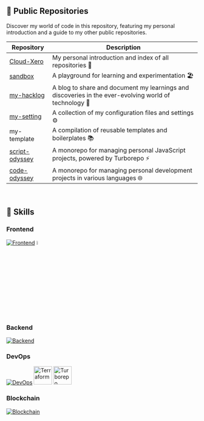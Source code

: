 ## 🐼 Public Repositories
Discover my world of code in this repository, featuring my personal introduction and a guide to my other public repositories.

| Repository     | Description                                                                 |
| -------------- | --------------------------------------------------------------------------- |
| [Cloud-Xero](https://github.com/Cloud-Xero/Cloud-Xero)     | My personal introduction and index of all repositories 📖                   |
| [sandbox](https://github.com/Cloud-Xero/sandbox)           | A playground for learning and experimentation 🏖️                            |
| [my-hacklog](https://github.com/Cloud-Xero/my-hacklog) | A blog to share and document my learnings and discoveries in the ever-evolving world of technology 🚀 |
| [my-setting](https://github.com/Cloud-Xero/my-setting)     | A collection of my configuration files and settings ⚙️                       |
| my-template    | A compilation of reusable templates and boilerplates 📚                        |
| [script-odyssey](https://github.com/Cloud-Xero/script-odyssey) | A monorepo for managing personal JavaScript projects, powered by Turborepo ⚡ |
| [code-odyssey](https://github.com/Cloud-Xero/code-odyssey)   | A monorepo for managing personal development projects in various languages 🌐 |

<br>

## 🐻 Skills
### Frontend
[![Frontend](https://skillicons.dev/icons?i=ts,react,nextjs,astro,tailwind,vite,threejs,supabase)](https://skillicons.dev)
<img src="https://raw.githubusercontent.com/bestofjs/bestofjs-webui/f2c2676e7e96c1a796109ff18534bd116eef009f/public/logos/trpc.svg" width="5%" alt="tRPC">

### Backend
[![Backend](https://skillicons.dev/icons?i=nodejs,express,ts,nestjs,jest,webpack,prisma,postgres,go,graphql)](https://skillicons.dev)

### DevOps
[![DevOps](https://skillicons.dev/icons?i=gcp,githubactions,docker)](https://skillicons.dev)
<img src="https://www.svgrepo.com/show/374122/terraform.svg" width="48" height="48" alt="Terraform">
<img src="https://raw.githubusercontent.com/bestofjs/bestofjs-webui/f2c2676e7e96c1a796109ff18534bd116eef009f/public/logos/turborepo.svg" width="48" height="48" alt="Turborepo">

### Blockchain
[![Blockchain](https://skillicons.dev/icons?i=solidity)](https://skillicons.dev)


<!-- [![Top Langs](https://github-readme-stats.vercel.app/api/top-langs/?username=cloud-xero)](https://github.com/anuraghazra/github-readme-stats) -->
